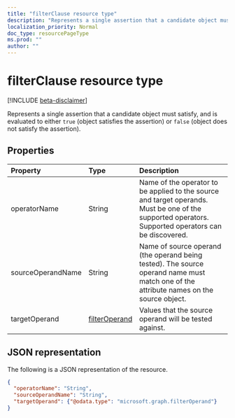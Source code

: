 ```yaml
---
title: "filterClause resource type"
description: "Represents a single assertion that a candidate object must satisfy, and is evaluated to either `true` (object satisfies the assertion) or `false` (object does not satisfy the assertion)."
localization_priority: Normal
doc_type: resourcePageType
ms.prod: ""
author: ""
---
```


# filterClause resource type

[!INCLUDE [beta-disclaimer](../../includes/beta-disclaimer.md)]

Represents a single assertion that a candidate object must satisfy, and is evaluated to either `true` (object satisfies the assertion) or `false` (object does not satisfy the assertion).

## Properties
| Property	   | Type	|Description|
|:---------------|:--------|:----------|
|operatorName|String|Name of the operator to be applied to the source and target operands. Must be one of the supported operators. Supported operators can be discovered.|
|sourceOperandName|String|Name of source operand (the operand being tested). The source operand name must match one of the attribute names on the source object.|
|targetOperand|[filterOperand](synchronization-filteroperand.md)|Values that the source operand will be tested against.|

## JSON representation

The following is a JSON representation of the resource.

<!-- {
  "blockType": "resource",
  "optionalProperties": [

  ],
  "@odata.type": "microsoft.graph.filterClause"
}-->

```json
{
  "operatorName": "String",
  "sourceOperandName": "String",
  "targetOperand": {"@odata.type": "microsoft.graph.filterOperand"}
}

```

<!-- uuid: 8fcb5dbc-d5aa-4681-8e31-b001d5168d79
2015-10-25 14:57:30 UTC -->
<!--
{
  "type": "#page.annotation",
  "description": "filterClause resource",
  "keywords": "",
  "section": "documentation",
  "tocPath": "",
  "suppressions": []
}
-->
